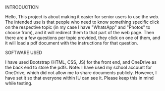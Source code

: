 INTRODUCTION

Hello, 
This project is about making it easier for senior users to use the web. 
The intended use is that people who need to know something specific click on the respective topic (in my case I have "WhatsApp" and "Photos" to choose from), and it will redirect them to that part of the web page.
Then there are a few questions per topic provided, they click on one of them, and it will load a pdf document with the instructions for that question.

SOFTWARE USED

I have used Bootstrap (HTML, CSS, JS) for the front end, and OneDrive as the back end to store the pdfs. 
Note: I have used my school account for OneDrive, which did not allow me to share documents publicly. However, I have set it so that everyone within IU can see it. Please keep this in mind while testing. 